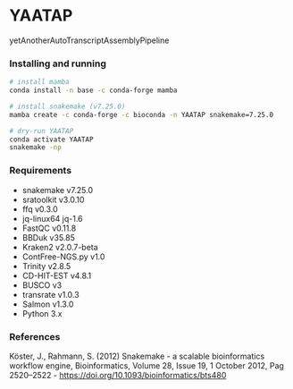 # YAATAP
yetAnotherAutoTranscriptAssemblyPipeline

### Installing and running

```bash
# install mamba
conda install -n base -c conda-forge mamba

# install snakemake (v7.25.0)
mamba create -c conda-forge -c bioconda -n YAATAP snakemake=7.25.0

# dry-run YAATAP
conda activate YAATAP
snakemake -np
```

### Requirements

* snakemake v7.25.0
* sratoolkit v3.0.10
* ffq v0.3.0
* jq-linux64 jq-1.6
* FastQC v0.11.8
* BBDuk v35.85
* Kraken2 v2.0.7-beta
* ContFree-NGS.py v1.0
* Trinity v2.8.5
* CD-HIT-EST v4.8.1
* BUSCO v3
* transrate v1.0.3
* Salmon v1.3.0
* Python 3.x

### References

Köster, J., Rahmann, S. (2012) Snakemake - a scalable bioinformatics workflow engine, Bioinformatics, Volume 28, Issue 19, 1 October 2012, Pag 2520–2522 - https://doi.org/10.1093/bioinformatics/bts480
